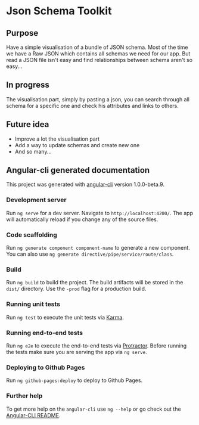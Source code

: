 # Json Schema Toolkit

## Purpose

Have a simple visualisation of a bundle of JSON schema.
Most of the time we have a Raw JSON which contains all schemas we need
for our app. But read a JSON file isn't easy and find relationships between 
schema aren't so easy...

## In progress

The visualisation part, simply by pasting a json, you can search through all schema
for a specific one and check his attributes and links to others. 

## Future idea

- Improve a lot the visualisation part
- Add a way to update schemas and create new one
- And so many...

## Angular-cli generated documentation
 
This project was generated with [angular-cli](https://github.com/angular/angular-cli) version 1.0.0-beta.9.

### Development server
Run `ng serve` for a dev server. Navigate to `http://localhost:4200/`. The app will automatically reload if you change any of the source files.

### Code scaffolding

Run `ng generate component component-name` to generate a new component. You can also use `ng generate directive/pipe/service/route/class`.

### Build

Run `ng build` to build the project. The build artifacts will be stored in the `dist/` directory. Use the `-prod` flag for a production build.

### Running unit tests

Run `ng test` to execute the unit tests via [Karma](https://karma-runner.github.io).

### Running end-to-end tests

Run `ng e2e` to execute the end-to-end tests via [Protractor](http://www.protractortest.org/). 
Before running the tests make sure you are serving the app via `ng serve`.

### Deploying to Github Pages

Run `ng github-pages:deploy` to deploy to Github Pages.

### Further help

To get more help on the `angular-cli` use `ng --help` or go check out the [Angular-CLI README](https://github.com/angular/angular-cli/blob/master/README.md).

